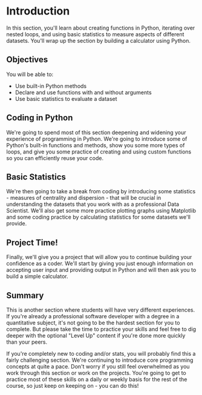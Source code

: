 
# Introduction
In this section, you'll learn about creating functions in Python, iterating over nested loops, and using basic statistics to measure aspects of different datasets. You'll wrap up the section by building a calculator using Python.

## Objectives
You will be able to:
* Use built-in Python methods
* Declare and use functions with and without arguments
* Use basic statistics to evaluate a dataset


## Coding in Python 

We're going to spend most of this section deepening and widening your experience of programming in Python. We're going to introduce some of Python's built-in functions and methods, show you some more types of loops, and give you some practice of creating and using custom functions so you can efficiently reuse your code.

## Basic Statistics

We're then going to take a break from coding by introducing some statistics - measures of centrality and dispersion - that will be crucial in understanding the datasets that you work with as a professional Data Scientist. We'll also get some more practice plotting graphs using Matplotlib and some coding practice by calculating statistics for some datasets we'll provide.

## Project Time!

Finally, we'll give you a project that will allow you to continue building your confidence as a coder. We'll start by giving you just enough information on accepting user input and providing output in Python and will then ask you to build a simple calculator.

## Summary

This is another section where students will have very different experiences. If you're already a professional software developer with a degree in a quantitative subject, it's not going to be the hardest section for you to complete. But please take the time to practice your skills and feel free to dig deeper with the optional "Level Up" content if you're done more quickly than your peers.

If you're completely new to coding and/or stats, you will probably find this a fairly challenging section. We're continuing to introduce core programming concepts at quite a pace. Don't worry if you still feel overwhelmed as you work through this section or work on the projects. You're going to get to practice most of these skills on a daily or weekly basis for the rest of the course, so just keep on keeping on - you can do this!
